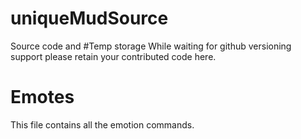 # uniqueMudSource
Source code and 
#Temp storage
While waiting for github versioning support please retain your contributed code here.

# Emotes
This file contains all the emotion commands.
